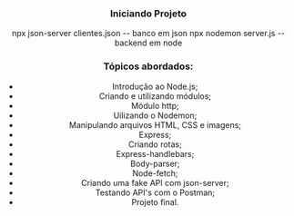 <div align="center">

<h3>Iniciando Projeto</h3

npx json-server clientes.json -- banco em json
npx nodemon server.js -- backend em node



  <h3>Tópicos abordados:</h3>
  
   + Introdução ao Node.js;
   + Criando e utilizando módulos;
   + Módulo http;
   + Uilizando o Nodemon;
   + Manipulando arquivos HTML, CSS e imagens;
   + Express;
   + Criando rotas;
   + Express-handlebars;
   + Body-parser;
   + Node-fetch;
   + Criando uma fake API com json-server;
   + Testando API's com o Postman;
   + Projeto final.
  </div>
</div>
